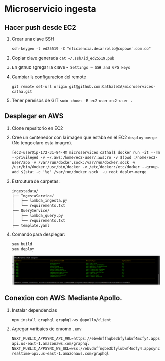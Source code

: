 # Microservicio ingesta

## Hacer push desde EC2

1. Crear una clave SSH
    ```
    ssh-keygen -t ed25519 -C "eficiencia.desarrollo@copower.com.co"
    ```
2. Copiar clave generada `cat ~/.ssh/id_ed25519.pub`

3. En github agregar la clave `→ Settings → SSH and GPG keys`

4. Cambiar la configuracion del remote
    ```
    git remote set-url origin git@github.com:CathaleIA/microservices-catha.git
    ```
5. Tener permisos de GIT `sudo chown -R ec2-user:ec2-user .`


## Desplegar en AWS
1. Clone repositorio en EC2
1. Cree un contenedor con la imagen que estaba en el EC2 `desploy-merge` (No tengo claro esta imagen).
    ```
    [ec2-user@ip-172-31-84-48 microservices-catha]$ docker run -it --rm --privileged -v ~/.aws:/home/ec2-user/.aws:ro -v $(pwd):/home/ec2-user/app -v /var/run/docker.sock:/var/run/docker.sock -v /usr/bin/docker:/usr/bin/docker -v /etc/docker:/etc/docker --group-add $(stat -c '%g' /var/run/docker.sock) -u root deploy-merge
    ```

1. Estrcutura de carpetas:
    ```
    ingestadata/
    ├── IngestaService/
    │   ├── lambda_ingesta.py
    │   └── requirements.txt
    ├── QueryService/
    │   ├── lambda_query.py
    │   └── requirements.txt
    ├── template.yaml
    ```
1. Comando para desplegar:  
    ```
    sam build
    sam deploy
    ``` 
    ![recursos](img/resources-deployed.png)

## Conexion con AWS. Mediante Apollo.

1. Instalar dependencias 
    ```
    npm install graphql graphql-ws @apollo/client
    ```

1. Agregar varibales de entorno `.env`
    ```
    NEXT_PUBLIC_APPSYNC_API_URL=https://ebvdnffnqbe3bfylubwf4mcfy4.appsync-api.us-east-1.amazonaws.com/graphql
    NEXT_PUBLIC_APPSYNC_WS_URL=wss://ebvdnffnqbe3bfylubwf4mcfy4.appsync-realtime-api.us-east-1.amazonaws.com/graphql
    ```

